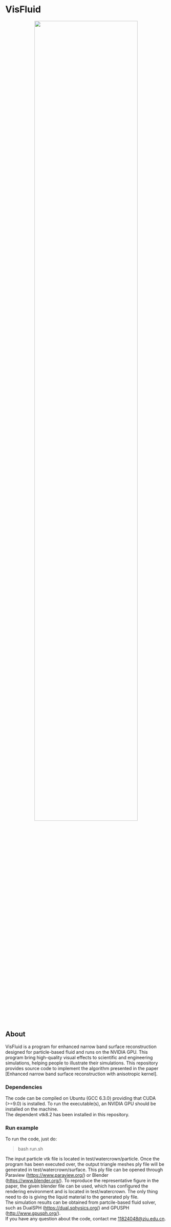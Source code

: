 # **VisFluid** 

<p align="center">
    <img src="./assets/david_pacthes.png" width="80%"><br>
</p>

## **About**
VisFluid is a program for enhanced narrow band surface reconstruction designed for particle-based fluid and runs on the NVIDIA GPU. This program bring high-quality visual effects to scientific and engineering simulations, helping people to illustrate their simulations. This repository provides source code to implement the algorithm presented in the paper [Enhanced narrow band surface reconstruction with anisotropic kernel].  

### **Dependencies**
The code can be compiled on Ubuntu (GCC 6.3.0) providing that CUDA (>=9.0) is installed. To run the executable(s), an NVIDIA GPU should be installed on the machine.  
The dependent vtk8.2 has been installed in this repository.

### **Run example**
To run the code, just do:  
> bash run.sh  

The input particle vtk file is located in test/watercrown/particle. Once the program has been executed over, the output triangle meshes ply file will be generated in test/watercrown/surface. This ply file can be opened through Paraview (https://www.paraview.org/) or Blender (https://www.blender.org/). To reproduce the representative figure in the paper, the given blender file can be used, which has configured the rendering environment and is located in test/watercrown. The only thing need to do is giving the liquid material to the generated ply file.  
The simulation results can be obtained from partcile-based fluid solver, such as DualSPH (https://dual.sphysics.org/) and GPUSPH (http://www.gpusph.org/).  
If you have any question about the code, contact me 11824048@zju.edu.cn.

